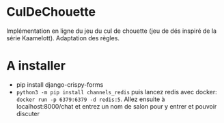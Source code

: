 # CulDeChouette
Implémentation en ligne du jeu du cul de chouette (jeu de dés inspiré de la série Kaamelott). Adaptation des règles.


# A installer
* pip install django-crispy-forms
* ```python3 -m pip install channels_redis``` puis lancez redis avec docker: ```docker run -p 6379:6379 -d redis:5```. Allez ensuite à localhost:8000/chat et entrez un nom de salon pour y entrer et pouvoir discuter

